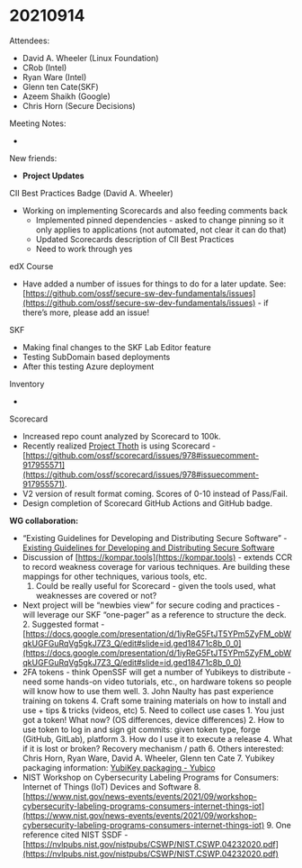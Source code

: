 # 20210914

Attendees:

- David A. Wheeler (Linux Foundation)
- CRob (Intel)
- Ryan Ware (Intel)
- Glenn ten Cate(SKF)
- Azeem Shaikh (Google)
- Chris Horn (Secure Decisions)

Meeting Notes:

-

New friends:

- **Project Updates**

CII Best Practices Badge (David A. Wheeler)

- Working on implementing Scorecards and also feeding comments back
  - Implemented pinned dependencies - asked to change pinning so it only applies to applications (not automated, not clear it can do that)
  - Updated Scorecards description of CII Best Practices
  - Need to work through yes

edX Course

- Have added a number of issues for things to do for a later update. See: [https://github.com/ossf/secure-sw-dev-fundamentals/issues](https://github.com/ossf/secure-sw-dev-fundamentals/issues) - if there’s more, please add an issue!

SKF

- Making final changes to the SKF Lab Editor feature
- Testing SubDomain based deployments
- After this testing Azure deployment

Inventory

-

Scorecard

- Increased repo count analyzed by Scorecard to 100k.
- Recently realized [Project Thoth](https://thoth-station.ninja/) is using Scorecard - [https://github.com/ossf/scorecard/issues/978#issuecomment-917955571](https://github.com/ossf/scorecard/issues/978#issuecomment-917955571).
- V2 version of result format coming. Scores of 0-10 instead of Pass/Fail.
- Design completion of Scorecard GitHub Actions and GitHub badge.

**WG collaboration:**

- “Existing Guidelines for Developing and Distributing Secure Software” - [Existing Guidelines for Developing and Distributing Secure Software](https://docs.google.com/document/d/11bRB-Q_j9sj19EEC32-ijMiEHERPRwZRVWE9HwNr2pc/edit)
- Discussion of [https://kompar.tools](https://kompar.tools) - extends CCR to record weakness coverage for various techniques. Are building these mappings for other techniques, various tools, etc.
  1. Could be really useful for Scorecard - given the tools used, what weaknesses are covered or not?
- Next project will be “newbies view” for secure coding and practices - will leverage our SKF “one-pager” as a reference to structure the deck. 2. Suggested format - [https://docs.google.com/presentation/d/1iyReG5FtJT5YPm5ZyFM_obWqkUGFGuRqVg5gkJ7Z3_Q/edit#slide=id.ged18471c8b_0_0](https://docs.google.com/presentation/d/1iyReG5FtJT5YPm5ZyFM_obWqkUGFGuRqVg5gkJ7Z3_Q/edit#slide=id.ged18471c8b_0_0)
- 2FA tokens - think OpenSSF will get a number of Yubikeys to distribute - need some hands-on video tutorials, etc., on hardware tokens so people will know how to use them well. 3. John Naulty has past experience training on tokens 4. Craft some training materials on how to install and use + tips & tricks (videos, etc) 5. Need to collect use cases 1. You just got a token! What now? (OS differences, device differences) 2. How to use token to log in and sign git commits: given token type, forge (GitHub, GitLab), platform 3. How do I use it to execute a release 4. What if it is lost or broken? Recovery mechanism / path 6. Others interested: Chris Horn, Ryan Ware, David A. Wheeler, Glenn ten Cate 7. Yubikey packaging information: [YubiKey packaging - Yubico](https://www.yubico.com/support/shipping-and-buying-information/packaging/)
- NIST Workshop on Cybersecurity Labeling Programs for Consumers: Internet of Things (IoT) Devices and Software 8. [https://www.nist.gov/news-events/events/2021/09/workshop-cybersecurity-labeling-programs-consumers-internet-things-iot](https://www.nist.gov/news-events/events/2021/09/workshop-cybersecurity-labeling-programs-consumers-internet-things-iot) 9. One reference cited NIST SSDF - [https://nvlpubs.nist.gov/nistpubs/CSWP/NIST.CSWP.04232020.pdf](https://nvlpubs.nist.gov/nistpubs/CSWP/NIST.CSWP.04232020.pdf)
